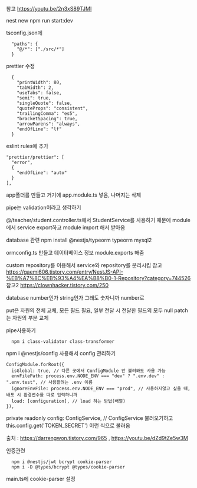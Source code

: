 참고
https://youtu.be/2n3xS89TJMI

nest new <project-name>
npm run start:dev

tsconfig.json에

      "paths": {
        "@/*": ["./src/*"]
      }

prettier 수정

      {
        "printWidth": 80,
        "tabWidth": 2,
        "useTabs": false,
        "semi": true,
        "singleQuote": false,
        "quoteProps": "consistent",
        "trailingComma": "es5",
        "bracketSpacing": true,
        "arrowParens": "always",
        "endOfLine": "lf"
      }

eslint rules에 추가

    "prettier/prettier": [
      "error",
      {
        "endOfLine": "auto"
      }
    ],

app폴더를 만들고 거기에 app.module.ts 넣음, 나머지는 삭제

pipe는 validation이라고 생각하기

@/teacher/student.controller.ts에서 StudentService를 사용하기 때문에
module에서 service export하고 module import 해서 받아옴

database 관련
npm install @nestjs/typeorm typeorm mysql2

ormconfig.ts 만들고 데이터베이스 정보 module.exports 해줌

custom repository를 이용해서 service와 repository를 분리시킴
참고 https://gaemi606.tistory.com/entry/NestJS-API-%EB%A7%8C%EB%93%A4%EA%B8%B0-1-Repository?category=744526
참고2 https://clownhacker.tistory.com/250

database number인가 string인가 그래도 숫자니까 number로

put은 자원의 전체 교체, 모든 필드 필요, 일부 전달 시 전달한 필드외 모두 null
patch는 자원의 부분 교체

pipe사용하기

      npm i class-validator class-transformer

npm i @nestjs/config
사용해서 config 관리하기

    ConfigModule.forRoot({
      isGlobal: true, // 다른 곳에서 ConfigModule 안 불러와도 사용 가능
      envFilePath: process.env.NODE_ENV === "dev" ? ".env.dev" : ".env.test", // 사용할려는 .env 이름
      ignoreEnvFile: process.env.NODE_ENV === "prod", // 사용하지않고 싶을 때, 배포 시 환경변수를 따로 입력하니까
      load: [configuration], // load 하는 방법(배열)
    }),

private readonly config: ConfigService, // ConfigService 불러오기하고
this.config.get('TOKEN_SECRET') 이런 식으로 불러옴

출처 : https://darrengwon.tistory.com/965 , https://youtu.be/dZd9tZe5w3M

인증관련

      npm i @nestjs/jwt bcrypt cookie-parser
      npm i -D @types/bcrypt @types/cookie-parser

main.ts에 cookie-parser 설정
